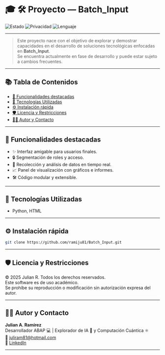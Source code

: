 # 🎓 🛠️ Proyecto — Batch_Input

![Estado](https://img.shields.io/badge/Estado-En%20Desarrollo-yellow)
![Privacidad](https://img.shields.io/badge/Uso-Académico-blue)
![Lenguaje](https://img.shields.io/badge/Python-3.10-blue)

---

> Este proyecto nace con el objetivo de explorar y demostrar capacidades en el desarrollo de soluciones tecnológicas enfocadas en **Batch_Input**.  
> Se encuentra actualmente en fase de desarrollo y puede estar sujeto a cambios frecuentes.

---

## 📚 Tabla de Contenidos

- [🚀 Funcionalidades destacadas](#-funcionalidades-destacadas)
- [🧠 Tecnologías Utilizadas](#-tecnologías-utilizadas)
- [⚙️ Instalación rápida](#️-instalación-rápida)
- [🛡️ Licencia y Restricciones](#️-licencia-y-restricciones)
- [🧑‍💻 Autor y Contacto](#-autor-y-contacto)

---

## 🚀 Funcionalidades destacadas

- ✨ Interfaz amigable para usuarios finales.
- 🔒 Segmentación de roles y acceso.
- 📡 Recolección y análisis de datos en tiempo real.
- 📈 Panel de visualización con gráficos e informes.
- 🛠️ Código modular y extensible.

---

## 🧠 Tecnologías Utilizadas

- Python, HTML

---

## ⚙️ Instalación rápida

```bash
git clone https://github.com/ramiju81/Batch_Input.git
```

---

## 🛡️ Licencia y Restricciones

© 2025 Julian R. Todos los derechos reservados.  
Este software es de uso académico.  
Se prohíbe su reproducción o modificación sin autorización expresa del autor.

---

## 🧑‍💻 Autor y Contacto

**Julian A. Ramirez**  
Desarrollador ABAP 💻 | Explorador de IA 🤖 y Computación Cuántica ⚛️  
📧 [juliram81@hotmail.com](mailto:juliram81@hotmail.com)  
🔗 [LinkedIn](https://co.linkedin.com/in/julianramirezc)

---
